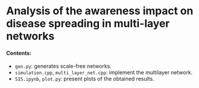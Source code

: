 # Analysis of the awareness impact on disease spreading in multi-layer networks

####  Contents:
* `gen.py`: generates scale-free  networks.
* `simulation.cpp`,  `multi_layer_net.cpp`: implement the multilayer network.
* `SIS.ipynb`, `plot.py`: present plots of the obtained results.
